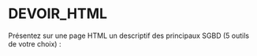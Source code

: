 # DEVOIR_HTML
Présentez sur une page HTML un descriptif des principaux SGBD (5 outils de votre choix) :
